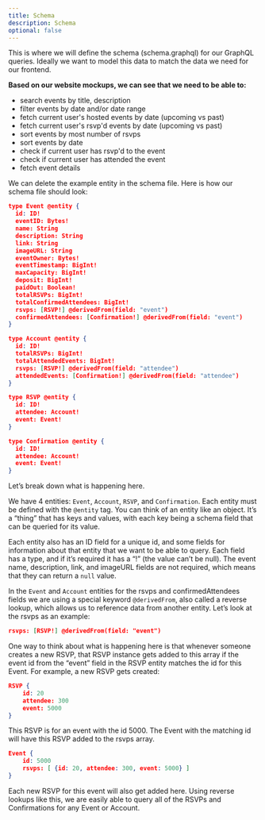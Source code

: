 ```yaml
---
title: Schema
description: Schema
optional: false
---
```


This is where we will define the schema (schema.graphql) for our GraphQL queries. Ideally we want to model this data to match the data we need for our frontend.

**Based on our website mockups, we can see that we need to be able to:**

- search events by title, description
- filter events by date and/or date range
- fetch current user's hosted events by date (upcoming vs past)
- fetch current user's rsvp'd events by date (upcoming vs past)
- sort events by most number of rsvps
- sort events by date
- check if current user has rsvp'd to the event
- check if current user has attended the event
- fetch event details

We can delete the example entity in the schema file. Here is how our schema file should look:

```json
type Event @entity {
  id: ID!
  eventID: Bytes!
  name: String
  description: String
  link: String
  imageURL: String
  eventOwner: Bytes!
  eventTimestamp: BigInt!
  maxCapacity: BigInt!
  deposit: BigInt!
  paidOut: Boolean!
  totalRSVPs: BigInt!
  totalConfirmedAttendees: BigInt!
  rsvps: [RSVP!] @derivedFrom(field: "event")
  confirmedAttendees: [Confirmation!] @derivedFrom(field: "event")
}

type Account @entity {
  id: ID!
  totalRSVPs: BigInt!
  totalAttendedEvents: BigInt!
  rsvps: [RSVP!] @derivedFrom(field: "attendee")
  attendedEvents: [Confirmation!] @derivedFrom(field: "attendee")
}

type RSVP @entity {
  id: ID!
  attendee: Account!
  event: Event!
}

type Confirmation @entity {
  id: ID!
  attendee: Account!
  event: Event!
}

```

Let’s break down what is happening here.

We have 4 entities: `Event`, `Account`, `RSVP`, and `Confirmation`. Each entity must be defined with the `@entity` tag. You can think of an entity like an object. It’s a “thing” that has keys and values, with each key being a schema field that can be queried for its value.

Each entity also has an ID field for a unique id, and some fields for information about that entity that we want to be able to query. Each field has a type, and if it’s required it has a “!” (the value can’t be null). The event name, description, link, and imageURL fields are not required, which means that they can return a `null` value.

In the `Event` and `Account` entities for the rsvps and confirmedAttendees fields we are using a special keyword `@derivedFrom`, also called a reverse lookup, which allows us to reference data from another entity. Let’s look at the rsvps as an example:

```json
rsvps: [RSVP!] @derivedFrom(field: "event")
```

One way to think about what is happening here is that whenever someone creates a new RSVP, that RSVP instance gets added to this array if the event id from the “event” field in the RSVP entity matches the id for this Event. For example, a new RSVP gets created:

```json
RSVP {
    id: 20
    attendee: 300
    event: 5000
}
```

This RSVP is for an event with the id 5000. The Event with the matching id will have this RSVP added to the rsvps array.

```json
Event {
    id: 5000
    rsvps: [ {id: 20, attendee: 300, event: 5000} ]
}
```

Each new RSVP for this event will also get added here. Using reverse lookups like this, we are easily able to query all of the RSVPs and Confirmations for any Event or Account.

